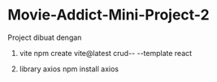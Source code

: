 # Movie-Addict-Mini-Project-2
Project dibuat dengan
 1. vite
npm create vite@latest crud-- --template react

2. library axios
npm install axios
